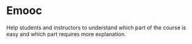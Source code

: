 # Emooc
Help students and instructors to understand which part of the course is easy and which part requires more explanation.
